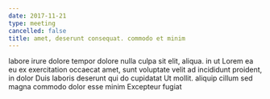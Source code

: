 ```yaml
---
date: 2017-11-21
type: meeting
cancelled: false
title: amet, deserunt consequat. commodo et minim
---
```

labore irure dolore tempor dolore nulla culpa sit elit, aliqua. in ut Lorem ea eu ex exercitation occaecat amet, sunt voluptate velit ad incididunt proident, in dolor Duis laboris deserunt qui do cupidatat Ut mollit. aliquip cillum sed magna commodo dolor esse minim Excepteur fugiat